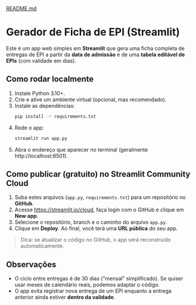 [README.md](https://github.com/user-attachments/files/22005816/README.md)
# Gerador de Ficha de EPI (Streamlit)

Este é um app web simples em **Streamlit** que gera uma ficha completa de entregas de EPI a partir da **data de admissão** e de uma **tabela editável de EPIs** (com validade em dias).

## Como rodar localmente

1. Instale Python 3.10+.
2. Crie e ative um ambiente virtual (opcional, mas recomendado).
3. Instale as dependências:
   ```bash
   pip install -r requirements.txt
   ```
4. Rode o app:
   ```bash
   streamlit run app.py
   ```
5. Abra o endereço que aparecer no terminal (geralmente http://localhost:8501).

## Como publicar (gratuito) no Streamlit Community Cloud

1. Suba estes arquivos (`app.py`, `requirements.txt`) para um repositório no **GitHub**.
2. Acesse https://streamlit.io/cloud, faça login com o GitHub e clique em **New app**.
3. Selecione o repositório, branch e o caminho do arquivo `app.py`.
4. Clique em **Deploy**. Ao final, você terá uma **URL pública** do seu app.

> Dica: se atualizar o código no GitHub, o app será reconstruído automaticamente.

## Observações

- O ciclo entre entregas é de 30 dias ("mensal" simplificado). Se quiser usar meses de calendário reais, podemos adaptar o código.
- O app evita registrar nova entrega de um EPI enquanto a entrega anterior ainda estiver **dentro da validade**.

